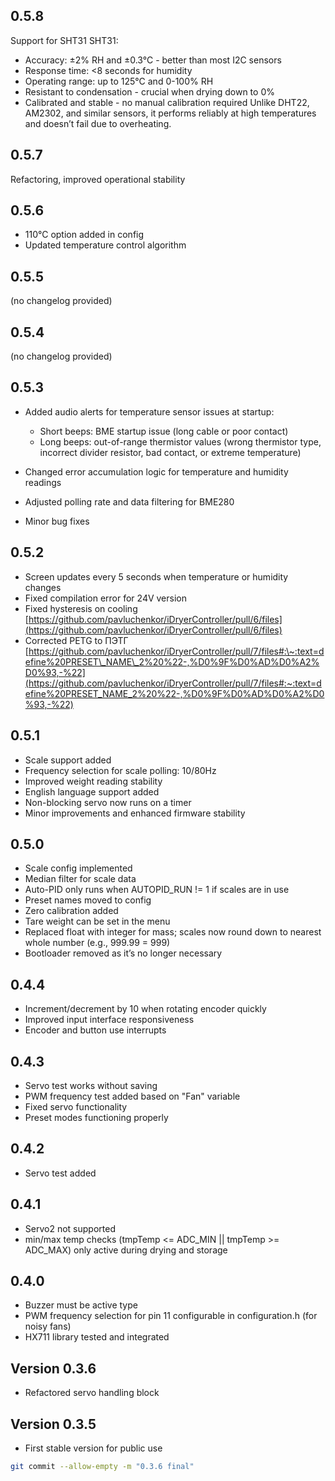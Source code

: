 ## 0.5.8

Support for SHT31
SHT31:

* Accuracy: ±2% RH and ±0.3°C - better than most I2C sensors
* Response time: <8 seconds for humidity
* Operating range: up to 125°C and 0-100% RH
* Resistant to condensation - crucial when drying down to 0%
* Calibrated and stable - no manual calibration required
  Unlike DHT22, AM2302, and similar sensors, it performs reliably at high temperatures and doesn’t fail due to overheating.

## 0.5.7

Refactoring, improved operational stability

## 0.5.6

* 110°C option added in config
* Updated temperature control algorithm

## 0.5.5

(no changelog provided)

## 0.5.4

(no changelog provided)

## 0.5.3

* Added audio alerts for temperature sensor issues at startup:

  * Short beeps: BME startup issue (long cable or poor contact)
  * Long beeps: out-of-range thermistor values (wrong thermistor type, incorrect divider resistor, bad contact, or extreme temperature)
* Changed error accumulation logic for temperature and humidity readings
* Adjusted polling rate and data filtering for BME280
* Minor bug fixes

## 0.5.2

* Screen updates every 5 seconds when temperature or humidity changes
* Fixed compilation error for 24V version
* Fixed hysteresis on cooling [https://github.com/pavluchenkor/iDryerController/pull/6/files](https://github.com/pavluchenkor/iDryerController/pull/6/files)
* Corrected PETG to ПЭТГ [https://github.com/pavluchenkor/iDryerController/pull/7/files#:\~:text=define%20PRESET\_NAME\_2%20%22-,%D0%9F%D0%AD%D0%A2%D0%93,-%22](https://github.com/pavluchenkor/iDryerController/pull/7/files#:~:text=define%20PRESET_NAME_2%20%22-,%D0%9F%D0%AD%D0%A2%D0%93,-%22)

## 0.5.1

* Scale support added
* Frequency selection for scale polling: 10/80Hz
* Improved weight reading stability
* English language support added
* Non-blocking servo now runs on a timer
* Minor improvements and enhanced firmware stability

## 0.5.0

* Scale config implemented
* Median filter for scale data
* Auto-PID only runs when AUTOPID\_RUN != 1 if scales are in use
* Preset names moved to config
* Zero calibration added
* Tare weight can be set in the menu
* Replaced float with integer for mass; scales now round down to nearest whole number (e.g., 999.99 = 999)
* Bootloader removed as it’s no longer necessary

## 0.4.4

* Increment/decrement by 10 when rotating encoder quickly
* Improved input interface responsiveness
* Encoder and button use interrupts

## 0.4.3

* Servo test works without saving
* PWM frequency test added based on "Fan" variable
* Fixed servo functionality
* Preset modes functioning properly

## 0.4.2

* Servo test added

## 0.4.1

* Servo2 not supported
* min/max temp checks (tmpTemp <= ADC\_MIN || tmpTemp >= ADC\_MAX) only active during drying and storage

## 0.4.0

* Buzzer must be active type
* PWM frequency selection for pin 11 configurable in configuration.h (for noisy fans)
* HX711 library tested and integrated

## Version 0.3.6

* Refactored servo handling block

## Version 0.3.5

* First stable version for public use

```bash
git commit --allow-empty -m "0.3.6 final"
```
